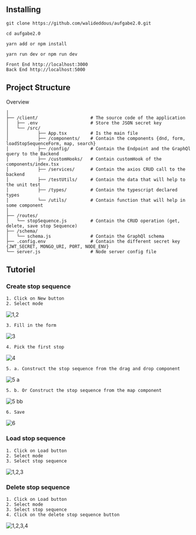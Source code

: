 ## Installing

```
git clone https://github.com/walideddous/aufgabe2.0.git

cd aufgabe2.0

yarn add or npm install

yarn run dev or npm run dev

Front End http://localhost:3000
Back End http://localhost:5000
```

## Project Structure

Overview

```
│
├── /client/                    # The source code of the application
│   ├── .env                    # Store the JSON secret key
│   └── /src/
│           ├── App.tsx         # Is the main file
│           ├── /components/    # Contain the components {dnd, form, loadStopSequenceForm, map, search}
│           ├── /config/        # Contain the Endpoint and the GraphQl query to the Backend
│           ├── /customHooks/   # Contain customHook of the components/index.tsx
│           ├── /services/      # Contain the axios CRUD call to the backend
│           ├── /testUtils/     # Contain the data that will help to the unit test
│           ├── /types/         # Contain the typescript declared types
│           └── /utils/         # Contain function that will help in some component
│
├── /routes/
│   └── stopSequence.js         # Contain the CRUD operation (get, delete, save stop Sequence)
├── /schema/
│   └── schema.js               # Contain the GraphQl schema
├── .config.env                 # Contain the different secret key {JWT_SECRET, MONGO_URI, PORT, NODE_ENV}
└── server.js                   # Node server config file
```

## Tutoriel

### Create stop sequence

```
1. Click on New button
2. Select mode

```
![1,2](https://user-images.githubusercontent.com/58551055/100370553-be905880-3006-11eb-8ee6-4f7ecc35ea72.gif)

```
3. Fill in the form

```

![3](https://user-images.githubusercontent.com/58551055/100370842-32326580-3007-11eb-99c7-36f7991edf04.gif)

```
4. Pick the first stop

```

![4](https://user-images.githubusercontent.com/58551055/100370905-48d8bc80-3007-11eb-90be-541b5a433935.gif)

```
5. a. Construct the stop sequence from the drag and drop component

```

![5 a](https://user-images.githubusercontent.com/58551055/100370943-5c842300-3007-11eb-93cd-b0eaa0a3fc1d.gif)

```
5. b. Or Construct the stop sequence from the map component

```

![5 bb](https://user-images.githubusercontent.com/58551055/100370992-6b6ad580-3007-11eb-93d8-922f397f8820.gif)

```
6. Save

```

![6](https://user-images.githubusercontent.com/58551055/100371047-82112c80-3007-11eb-89b8-bbffab93045b.gif)

### Load stop sequence

```
1. Click on Load button
2. Select mode
3. Select stop sequence

```

![1,2,3](https://user-images.githubusercontent.com/58551055/100371103-91907580-3007-11eb-8530-eb3787adc971.gif)

### Delete stop sequence

```
1. Click on Load button
2. Select mode
3. Select stop sequence
4. Click on the delete stop sequence button

```

![1,2,3,4](https://user-images.githubusercontent.com/58551055/100371147-a240eb80-3007-11eb-8cd1-6447bf71908d.gif)

